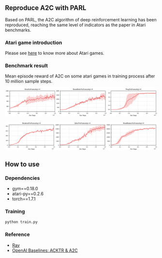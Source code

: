 <!--
 * @Author: jianzhnie
 * @Date: 2022-09-02 14:55:20
 * @LastEditors: jianzhnie
 * @LastEditTime: 2022-09-02 14:55:47
 * @Description:
 * Copyright (c) 2022 by jianzhnie@126.com, All Rights Reserved.
-->
## Reproduce A2C with PARL
Based on PARL, the A2C algorithm of deep reinforcement learning has been reproduced, reaching the same level of indicators as the paper in Atari benchmarks.

### Atari game introduction
Please see [here](https://gym.openai.com/envs/#atari) to know more about Atari games.

### Benchmark result
Mean episode reward of A2C on some atari games in training process after 10 million sample steps.

<p align="center">
<img src=".result/result_a2c_torch0.png" alt="result"/>
</p>
<p align="center">
<img src=".result/result_a2c_torch1.png" alt="result"/>
</p>


## How to use
### Dependencies
+ gym==0.18.0
+ atari-py==0.2.6
+ torch==1.7.1


### Training

```bash
python train.py
```

### Reference

+ [Ray](https://github.com/ray-project/ray)
+ [OpenAI Baselines: ACKTR & A2C](https://openai.com/blog/baselines-acktr-a2c/)
